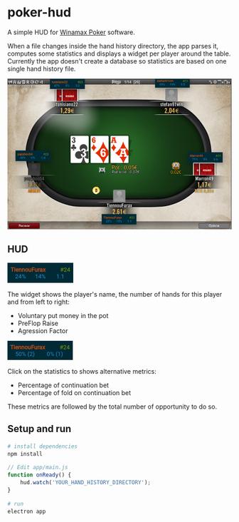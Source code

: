 # poker-hud

A simple HUD for [Winamax Poker](https://www.winamax.fr/en/) software. 

When a file changes inside the hand history directory, the app parses it, computes some statistics and displays a widget per player around the table. Currently the app doesn't create a database so statistics are based on one single hand history file.

![Screenshot](./static/hud.png)

## HUD

![Main metrics](./static/main_metrics.png)

The widget shows the player's name, the number of hands for this player and from left to right:
* Voluntary put money in the pot
* PreFlop Raise
* Agression Factor

![Alternative metrics](./static/alt_metrics.png)

Click on the statistics to shows alternative metrics:
* Percentage of continuation bet
* Percentage of fold on continuation bet

These metrics are followed by the total number of opportunity to do so.

## Setup and run

``` bash
# install dependencies
npm install
```

```javascript
// Edit app/main.js
function onReady() {
    hud.watch('YOUR_HAND_HISTORY_DIRECTORY');
}
```

``` bash
# run
electron app
```
